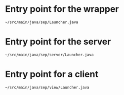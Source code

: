 # Entry point for the wrapper

```~/src/main/java/sep/Launcher.java```

# Entry point for the server

```~/src/main/java/sep/server/Launcher.java```

# Entry point for a client

```~/src/main/java/sep/view/Launcher.java```
